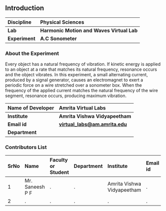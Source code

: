 ## Introduction


<b>Discipline | <b> Physical Sciences
:--|:--|
<b> Lab | <b> Harmonic Motion and Waves Virtual Lab
<b> Experiment|     <b> A.C Sonometer

### About the Experiment 

Every object has a natural frequency of vibration. If kinetic energy is applied to an object at a rate that matches its natural frequency, resonance occurs and the object vibrates. In this experiment, a small alternating current, produced by a signal generator, causes an electromagnet to exert a periodic force on a wire stretched over a sonometer box. When the frequency of the applied current matches the natural frequency of the wire segment, resonance occurs, producing maximum vibration.

<b>Name of Developer | <b> Amrita Virtual Labs
:--|:--|
<b> Institute | <b>  Amrita Vishwa Vidyapeetham
<b> Email id|     <b>  virtual_labs@am.amrita.edu
<b> Department |  

### Contributors List

SrNo | Name | Faculty or Student | Department| Institute | Email id
:--|:--|:--|:--|:--|:--|
1 | Mr. Saneesh P F | . | . | Amrita Vishwa Vidyapeetham | .
2 | . | . | . | . | .
